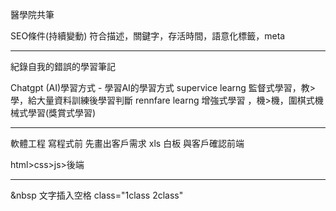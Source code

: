
醫學院共筆

SEO條件(持續變動)
符合描述，關鍵字，存活時間，語意化標籤，meta

<hr>
紀錄自我的錯誤的學習筆記

Chatgpt (AI)學習方式 - 學習AI的學習方式
supervice learng 監督式學習，教>學，給大量資料訓練後學習判斷
rennfare learng 增強式學習 ，機>機，圍棋式機械式學習(獎賞式學習)

<hr>
軟體工程
寫程式前 先畫出客戶需求 xls 白板 與客戶確認前端

html>css>js>後端 
<hr>

&nbsp 文字插入空格
class="1class 2class" 